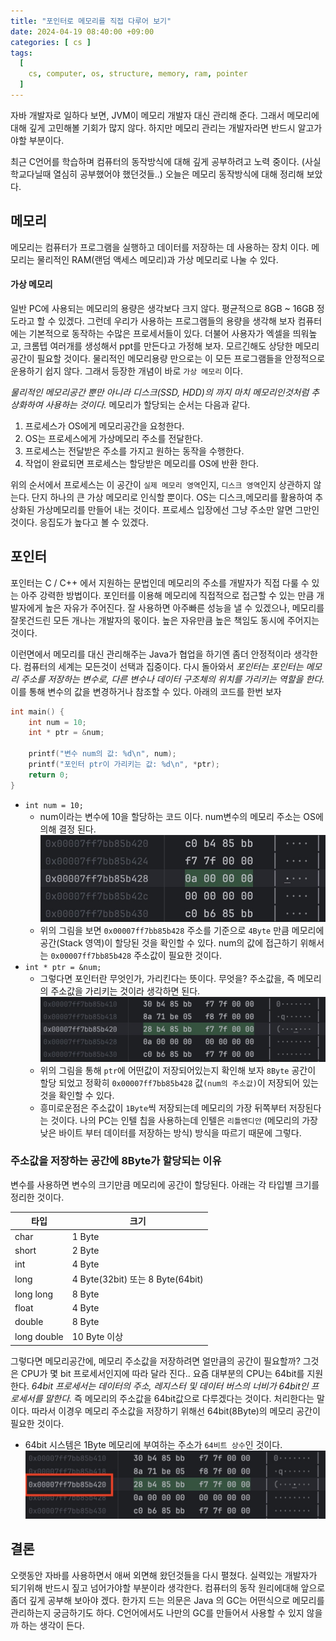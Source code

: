 ```yaml
---
title: "포인터로 메모리를 직접 다루어 보기"
date: 2024-04-19 08:40:00 +09:00
categories: [ cs ]
tags:
  [
    cs, computer, os, structure, memory, ram, pointer
  ]
---
```


자바 개발자로 일하다 보면, JVM이 메모리 개발자 대신 관리해 준다. 그래서 메모리에대해 깊게 고민해볼 기회가 많지 않다. 
하지만 메모리 관리는 개발자라면 반드시 알고가야할 부분이다.

최근 C언어를 학습하며 컴퓨터의 동작방식에 대해 깊게 공부하려고 노력 중이다. (사실 학교다닐때 열심히 공부했어야 했던것들..) 오늘은 메모리 동작방식에 대해 정리해 보았다.

## 메모리
메모리는 컴퓨터가 프로그램을 실행하고 데이터를 저장하는 데 사용하는 장치 이다. 메모리는 물리적인 RAM(랜덤 액세스 메모리)과 가상 메모리로 나눌 수 있다.

#### 가상 메모리
일반 PC에 사용되는 메모리의 용량은 생각보다 크지 않다. 평균적으로 8GB ~ 16GB 정도라고 할 수 있겠다. 그런데 우리가 사용하는 프로그램들의 용량을 생각해 보자 
컴퓨터에는 기본적으로 동작하는 수많은 프로세서들이 있다. 더불어 사용자가 엑셀을 띄워높고, 크롬텝 여러개를 생성해서 ppt를 만든다고 가정해 보자. 
모르긴해도 상당한 메모리 공간이 필요할 것이다. 물리적인 메모리용량 만으로는 이 모든 프로그램들을 안정적으로 운용하기 쉽지 않다. 그래서 등장한 개념이 바로 `가상 메모리` 이다. 

_물리적인 메모리공간 뿐만 아니라 디스크(SSD, HDD)의 까지 마치 메모리인것처럼 추상화하여 사용하는 것이다._ 메모리가 할당되는 순서는 다음과 같다.
1. 프로세스가 OS에게 메모리공간을 요청한다.
2. OS는 프로세스에게 가상메모리 주소를 전달한다.
3. 프로세스는 전달받은 주소를 가지고 원하는 동작을 수행한다.
4. 작업이 완료되면 프로세스는 할당받은 메모리를 OS에 반환 한다.
 
위의 순서에서 프로세스는 이 공간이 `실제 메모리 영역`인지, `디스크 영역`인지 상관하지 않는다. 단지 하나의 큰 가상 메모리로 인식할 뿐이다.
OS는 디스크,메모리를 활용하여 추상화된 가상메모리를 만들어 내는 것이다. 프로세스 입장에선 그냥 주소만 알면 그만인 것이다. 응집도가 높다고 볼 수 있겠다. 

## 포인터
포인터는 C / C++ 에서 지원하는 문법인데 메모리의 주소를 개발자가 직접 다룰 수 있는 아주 강력한 방법이다. 포인터를 이용해 메모리에 직접적으로 접근할 수 있는 만큼 개발자에게 높은 자유가 주어진다.
잘 사용하면 아주빠른 성능을 낼 수 있겠으나, 메모리를 잘못건드린 모든 개나는 개발자의 몫이다. 높은 자유만큼 높은 책임도 동시에 주어지는 것이다.

이런면에서 메모리를 대신 관리해주는 Java가 협업을 하기엔 좀더 안정적이라 생각한다. 컴퓨터의 세계는 모든것이 선택과 집중이다.
다시 돌아와서 _포인터는 포인터는 메모리 주소를 저장하는 변수로, 다른 변수나 데이터 구조체의 위치를 가리키는 역할을 한다._ 이를 통해 변수의 값을 변경하거나 참조할 수 있다. 아래의 코드를 한번 보자

```c
int main() {
    int num = 10;
    int * ptr = &num;
    
    printf("변수 num의 값: %d\n", num);
    printf("포인터 ptr이 가리키는 값: %d\n", *ptr);
    return 0;
}
```

* `int num = 10;`
  * num이라는 변수에 10을 할당하는 코드 이다. num변수의 메모리 주소는 OS에 의해 결정 된다.
    ![memory-image1](/assets/img/memory-image1.jpg)
  * 위의 그림을 보면 `0x00007ff7bb85b428` 주소를 기준으로 `4Byte` 만큼 메모리에 공간(Stack 영역)이 할당된 것을 확인할 수 있다. num의 값에 접근하기 위해서는 `0x00007ff7bb85b428` 주소값이 필요한 것이다. 
* `int * ptr = &num;`
  * 그렇다면 포인터란 무엇인가, 가리킨다는 뜻이다. 무엇을? 주소값을, 즉 메모리의 주소값을 가리키는 것이라 생각하면 된다.
    ![memory-image2](/assets/img/memory-image2.jpg)
  * 위의 그림을 통해 `ptr`에 어떤값이 저장되어있는지 확인해 보자 `8Byte` 공간이 할당 되었고 정확히 `0x00007ff7bb85b428` 값`(num의 주소값)`이 저장되어 있는것을 확인할 수 있다. 
  * 흥미로운점은 주소값이 `1Byte`씩 저장되는데 메모리의 가장 뒤쪽부터 저장된다는 것이다. 나의 PC는 인텔 칩을 사용하는데 인텔은 `리틀엔디안` (메모리의 가장 낮은 바이트 부터 데이터를 저장하는 방식) 방식을 따르기 때문에 그렇다.

### 주소값을 저장하는 공간에 8Byte가 할당되는 이유
변수를 사용하면 변수의 크기만큼 메모리에 공간이 할당된다. 아래는 각 타입별 크기를 정리한 것이다.

| 타입          | 크기                             |
|-------------|--------------------------------|
| char        | 1 Byte                         |
| short       | 2 Byte                         |
| int         | 4 Byte                         |
| long        | 4 Byte(32bit) 또는 8 Byte(64bit) |
| long long   | 8 Byte                         |
| float       | 4 Byte                         |
| double      | 8 Byte                         |
| long double | 10 Byte 이상                     |

그렇다면 메모리공간에, 메모리 주소값을 저장하려면 얼만큼의 공간이 필요할까? 그것은 CPU가 몇 bit 프로세서인지에 따라 달라 진다.. 요즘 대부분의 CPU는 64bit를 지원한다.
_64bit 프로세서는 데이터의 주소, 레지스터 및 데이터 버스의 너비가 64bit인 프로세서를 말한다._ 즉 메모리의 주소값을 64bit값으로 다루겠다는 것이다. 처리한다는 말이다.
따라서 이경우 메모리 주소값을 저장하기 위해선 64bit(8Byte)의 메모리 공간이 필요한 것이다. 

* 64bit 시스템은 1Byte 메모리에 부여하는 주소가 `64비트 상수`인 것이다.
  ![memory-image3](/assets/img/memory-image3.jpg)

## 결론
오랫동안 자바를 사용하면서 애써 외면해 왔던것들을 다시 펼쳤다. 실력있는 개발자가 되기위해 반드시 짚고 넘어가야할 부분이라 생각한다. 컴퓨터의 동작 원리에대해 앞으로 좀더 깊게 공부해 보아야 겠다.
한가지 드는 의문은 Java 의 GC는 어떤식으로 메모리를 관리하는지 궁금하기도 하다. C언어에서도 나만의 GC를 만들어서 사용할 수 있지 않을까 하는 생각이 든다.
